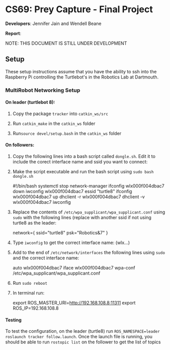 # CS69: Prey Capture - Final Project
**Developers**: Jennifer Jain and Wendell Beane

**Report**: <insert link here>

NOTE: THIS DOCUMENT IS STILL UNDER DEVELOPMENT

## Setup
These setup instructions assume that you have the ability to ssh into the Raspberry Pi controlling the Turtlebot's in the Robotics Lab at Dartmouth.

### MultiRobot Networking Setup

#### On leader (turtlebot 8):
1) Copy the package `tracker` into `catkin_ws/src`

2) Run `catkin_make` in the `catkin_ws` folder

3) Run`source devel/setup.bash` in the `catkin_ws` folder


#### On followers:

1) Copy the following lines into a bash script called `dongle.sh`. Edit it to include the corect interface name and ssid you want to connect:

2) Make the script executable and run the bash script using `sudo bash dongle.sh`

    #!/bin/bash
    systemctl stop network-manager
    ifconfig wlx000f004dbac7 down
    iwconfig wlx000f004dbac7 essid "turtle8"
    ifconfig wlx000f004dbac7 up
    dhclient -r wlx000f004dbac7
    dhclient -v wlx000f004dbac7
    iwconfig

3) Replace the contents of `/etc/wpa_supplicant/wpa_supplicant.conf` using `sudo` with the following lines (replace with another ssid if not using turtle8 as the leader:
    
    network={
      ssid="turtle8"
      psk="Robotics&7"
    }

4) Type `iwconfig` to get the correct interface name: (wlx...)

5) Add to the end of `/etc/network/interfaces` the following lines using `sudo` and the correct interface name:
    
    auto wlx000f004dbac7
    iface wlx000f004dbac7
    wpa-conf /etc/wpa_supplicant/wpa_supplicant.conf

6) Run `sudo reboot`


7) In terminal run:

    export ROS_MASTER_URI=http://192.168.108.8:11311
    export ROS_IP=192.168.108.8


#### Testing
To test the configuration, on the leader (turtle8) run `ROS_NAMESPACE=leader roslaunch tracker follow.launch`. Once the launch file is running, you should be able to run `rostopic list` on the follower to get the list of topics